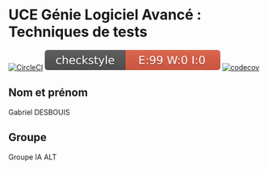 # UCE Génie Logiciel Avancé : Techniques de tests
[![CircleCI](https://dl.circleci.com/status-badge/img/gh/GabrielDesbouis/ceri-m1-techniques-de-test/tree/master.svg?style=svg)](https://dl.circleci.com/status-badge/redirect/gh/GabrielDesbouis/ceri-m1-techniques-de-test/tree/master)
![Checkstyle](target/site/badges/checkstyle-result.svg)
[![codecov](https://codecov.io/gh/GabrielDesbouis/ceri-m1-techniques-de-test/branch/master/graph/badge.svg?token=NATDYO4V1N)](https://codecov.io/gh/GabrielDesbouis/ceri-m1-techniques-de-test)
## Nom et prénom
Gabriel DESBOUIS

## Groupe
Groupe IA ALT

